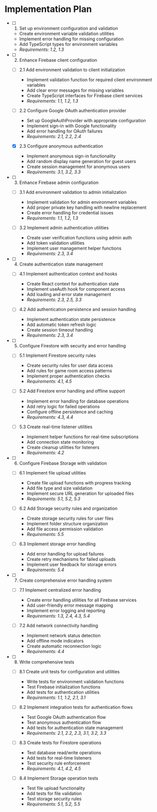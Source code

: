 # Implementation Plan

- [ ] 1. Set up environment configuration and validation
  - Create environment variable validation utilities
  - Implement error handling for missing configuration
  - Add TypeScript types for environment variables
  - _Requirements: 1.2, 1.3_

- [ ] 2. Enhance Firebase client configuration
  - [ ] 2.1 Add environment validation to client initialization
    - Implement validation function for required client environment variables
    - Add clear error messages for missing variables
    - Create TypeScript interfaces for Firebase client services
    - _Requirements: 1.1, 1.2, 1.3_

  - [ ] 2.2 Configure Google OAuth authentication provider
    - Set up GoogleAuthProvider with appropriate configuration
    - Implement sign-in with Google functionality
    - Add error handling for OAuth failures
    - _Requirements: 2.1, 2.2, 2.4_

  - [x] 2.3 Configure anonymous authentication
    - Implement anonymous sign-in functionality
    - Add random display name generation for guest users
    - Create session management for anonymous users
    - _Requirements: 3.1, 3.2, 3.3_

- [ ] 3. Enhance Firebase admin configuration
  - [ ] 3.1 Add environment validation to admin initialization
    - Implement validation for admin environment variables
    - Add proper private key handling with newline replacement
    - Create error handling for credential issues
    - _Requirements: 1.1, 1.2, 1.3_

  - [ ] 3.2 Implement admin authentication utilities
    - Create user verification functions using admin auth
    - Add token validation utilities
    - Implement user management helper functions
    - _Requirements: 2.3, 3.4_

- [ ] 4. Create authentication state management
  - [ ] 4.1 Implement authentication context and hooks
    - Create React context for authentication state
    - Implement useAuth hook for component access
    - Add loading and error state management
    - _Requirements: 2.3, 2.5, 3.3_

  - [ ] 4.2 Add authentication persistence and session handling
    - Implement authentication state persistence
    - Add automatic token refresh logic
    - Create session timeout handling
    - _Requirements: 2.3, 3.4_

- [ ] 5. Configure Firestore with security and error handling
  - [ ] 5.1 Implement Firestore security rules
    - Create security rules for user data access
    - Add rules for game room access patterns
    - Implement proper authentication checks
    - _Requirements: 4.1, 4.5_

  - [ ] 5.2 Add Firestore error handling and offline support
    - Implement error handling for database operations
    - Add retry logic for failed operations
    - Configure offline persistence and caching
    - _Requirements: 4.3, 4.4_

  - [ ] 5.3 Create real-time listener utilities
    - Implement helper functions for real-time subscriptions
    - Add connection state monitoring
    - Create cleanup utilities for listeners
    - _Requirements: 4.2_

- [ ] 6. Configure Firebase Storage with validation
  - [ ] 6.1 Implement file upload utilities
    - Create file upload functions with progress tracking
    - Add file type and size validation
    - Implement secure URL generation for uploaded files
    - _Requirements: 5.1, 5.2, 5.3_

  - [ ] 6.2 Add Storage security rules and organization
    - Create storage security rules for user files
    - Implement folder structure organization
    - Add file access permission validation
    - _Requirements: 5.5_

  - [ ] 6.3 Implement storage error handling
    - Add error handling for upload failures
    - Create retry mechanisms for failed uploads
    - Implement user feedback for storage errors
    - _Requirements: 5.4_

- [ ] 7. Create comprehensive error handling system
  - [ ] 7.1 Implement centralized error handling
    - Create error handling utilities for all Firebase services
    - Add user-friendly error message mapping
    - Implement error logging and reporting
    - _Requirements: 1.3, 2.4, 4.3, 5.4_

  - [ ] 7.2 Add network connectivity handling
    - Implement network status detection
    - Add offline mode indicators
    - Create automatic reconnection logic
    - _Requirements: 4.4_

- [ ] 8. Write comprehensive tests
  - [ ] 8.1 Create unit tests for configuration and utilities
    - Write tests for environment validation functions
    - Test Firebase initialization functions
    - Add tests for authentication utilities
    - _Requirements: 1.1, 1.2, 2.1, 3.1_

  - [ ] 8.2 Implement integration tests for authentication flows
    - Test Google OAuth authentication flow
    - Test anonymous authentication flow
    - Add tests for authentication state management
    - _Requirements: 2.1, 2.2, 2.3, 3.1, 3.2, 3.3_

  - [ ] 8.3 Create tests for Firestore operations
    - Test database read/write operations
    - Add tests for real-time listeners
    - Test security rule enforcement
    - _Requirements: 4.1, 4.2, 4.5_

  - [ ] 8.4 Implement Storage operation tests
    - Test file upload functionality
    - Add tests for file validation
    - Test storage security rules
    - _Requirements: 5.1, 5.2, 5.5_
